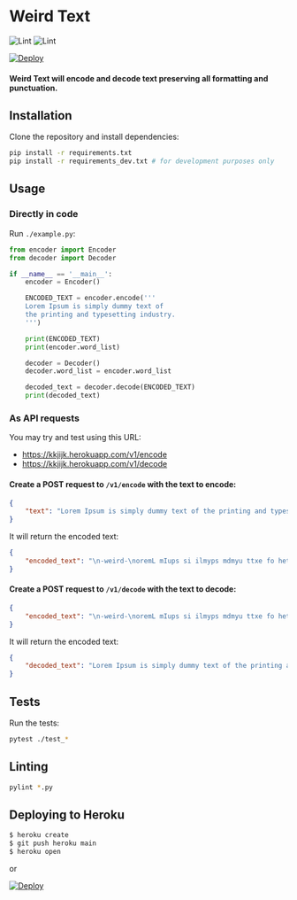 # Weird Text

![Lint](https://github.com/stsdc/weird-text/actions/workflows/pylint.yml/badge.svg)
![Lint](https://github.com/stsdc/weird-text/actions/workflows/pytest.yml/badge.svg)

[![Deploy](https://www.herokucdn.com/deploy/button.svg)](https://heroku.com/deploy)


#### Weird Text will encode and decode text preserving all formatting and punctuation.

## Installation

Clone the repository and install dependencies:

```bash
pip install -r requirements.txt
pip install -r requirements_dev.txt # for development purposes only
```

## Usage

### Directly in code

Run `./example.py`:

```python
from encoder import Encoder
from decoder import Decoder

if __name__ == '__main__':
    encoder = Encoder()

    ENCODED_TEXT = encoder.encode('''
    Lorem Ipsum is simply dummy text of 
    the printing and typesetting industry.
    ''')

    print(ENCODED_TEXT)
    print(encoder.word_list)

    decoder = Decoder()
    decoder.word_list = encoder.word_list

    decoded_text = decoder.decode(ENCODED_TEXT)
    print(decoded_text)
```

### As API requests

You may try and test using this URL:

* https://kkjijk.herokuapp.com/v1/encode
* https://kkjijk.herokuapp.com/v1/decode

#### Create a POST request to `/v1/encode` with the text to encode:

```json
{
    "text": "Lorem Ipsum is simply dummy text of the printing and typesetting industry."
}
```
It will return the encoded text:

```json
{
    "encoded_text": "\n-weird-\noremL mIups si ilmyps mdmyu ttxe fo het ringntpi nad tepgnesytti tsirduyn.\n-weird-\n"
}
```

#### Create a POST request to `/v1/decode` with the text to decode:

```json
{
    "encoded_text": "\n-weird-\noremL mIups si ilmyps mdmyu ttxe fo het ringntpi nad tepgnesytti tsirduyn.\n-weird-\n"
}
```
It will return the encoded text:

```json
{
    "decoded_text": "Lorem Ipsum is simply dummy text of the printing and typesetting industry."
}
```

## Tests

Run the tests: 

```bash
pytest ./test_*
```

## Linting

```bash
pylint *.py
```

## Deploying to Heroku

```bash
$ heroku create
$ git push heroku main
$ heroku open
```

or 

[![Deploy](https://www.herokucdn.com/deploy/button.svg)](https://heroku.com/deploy)
